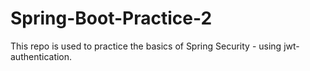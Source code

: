 # Spring-Boot-Practice-2
This repo is used to practice the basics of Spring Security - using jwt-authentication.
